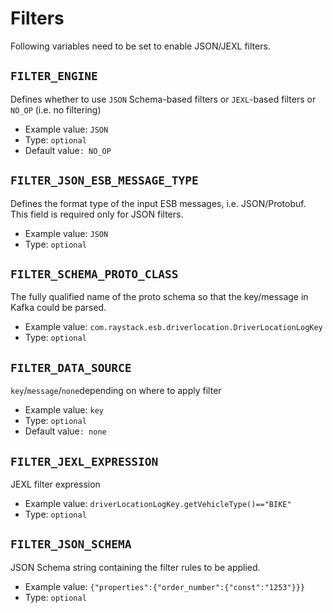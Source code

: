 # Filters

Following variables need to be set to enable JSON/JEXL filters.

## `FILTER_ENGINE`

Defines whether to use `JSON` Schema-based filters or `JEXL`-based filters or `NO_OP` \(i.e. no filtering\)

- Example value: `JSON`
- Type: `optional`
- Default value`: NO_OP`

## `FILTER_JSON_ESB_MESSAGE_TYPE`

Defines the format type of the input ESB messages, i.e. JSON/Protobuf. This field is required only for JSON filters.

- Example value: `JSON`
- Type: `optional`

## `FILTER_SCHEMA_PROTO_CLASS`

The fully qualified name of the proto schema so that the key/message in Kafka could be parsed.

- Example value: `com.raystack.esb.driverlocation.DriverLocationLogKey`
- Type: `optional`

## `FILTER_DATA_SOURCE`

`key`/`message`/`none`depending on where to apply filter

- Example value: `key`
- Type: `optional`
- Default value`: none`

## `FILTER_JEXL_EXPRESSION`

JEXL filter expression

- Example value: `driverLocationLogKey.getVehicleType()=="BIKE"`
- Type: `optional`

## `FILTER_JSON_SCHEMA`

JSON Schema string containing the filter rules to be applied.

- Example value: `{"properties":{"order_number":{"const":"1253"}}}`
- Type: `optional`
